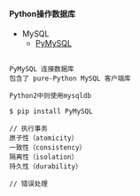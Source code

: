 #### **Python操作数据库**
* MySQL
	* [PyMySQL](https://github.com/PyMySQL/PyMySQL)
```

PyMySQL 连接数据库
包含了 pure-Python MySQL 客户端库

Python2中则使用mysqldb

$ pip install PyMySQL

// 执行事务
原子性（atomicity）
一致性（consistency）
隔离性（isolation）
持久性（durability）

// 错误处理
```

